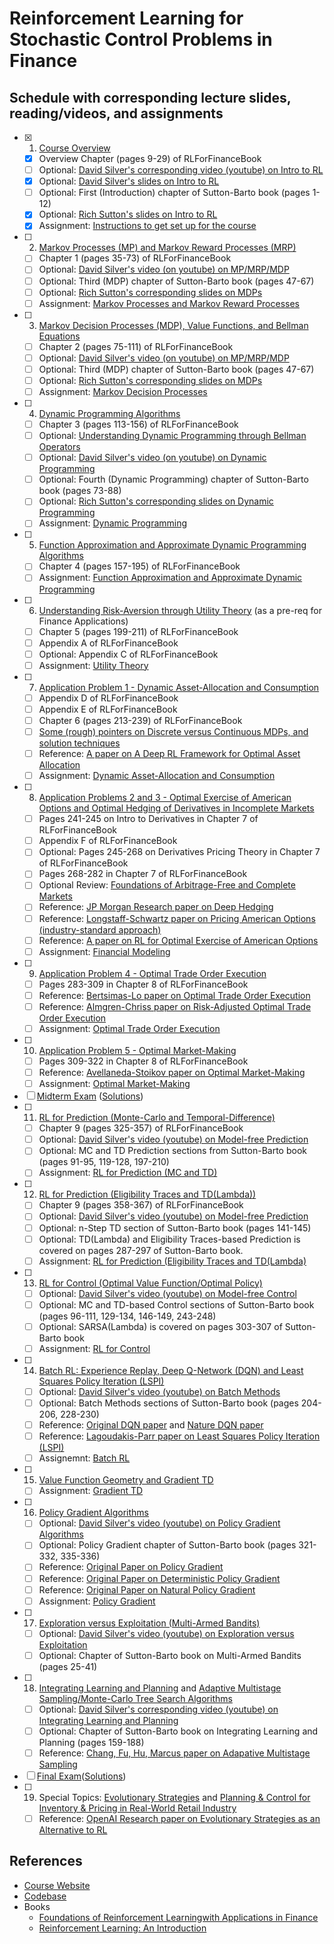 # Reinforcement Learning for Stochastic Control Problems in Finance

## Schedule with corresponding lecture slides, reading/videos, and assignments

- [x] 1. [Course Overview](slides/01.pdf)
  - [x] Overview Chapter (pages 9-29) of RLForFinanceBook
  - [ ] Optional: [David Silver's corresponding video (youtube) on Intro to RL](https://www.youtube.com/watch?v=2pWv7GOvuf0)
  - [x] Optional: [David Silver's slides on Intro to RL](others/intro_RL.pdf)
  - [ ] Optional: First (Introduction) chapter of Sutton-Barto book (pages 1-12)
  - [x] Optional: [Rich Sutton's slides on Intro to RL](others/1-admin-and-intro.pdf)
  - [x] Assignment: [Instructions to get set up for the course](assignments/assignment1.pdf)
- [ ] 2. [Markov Processes (MP) and Markov Reward Processes (MRP)](slides/02.pdf)
  - [ ] Chapter 1 (pages 35-73) of RLForFinanceBook
  - [ ] Optional: [David Silver's video (on youtube) on MP/MRP/MDP](https://www.youtube.com/watch?v=lfHX2hHRMVQ)
  - [ ] Optional: Third (MDP) chapter of Sutton-Barto book (pages 47-67)
  - [ ] Optional: [Rich Sutton's corresponding slides on MDPs](others/5-6-MDPs.pdf)
  - [ ] Assignment: [Markov Processes and Markov Reward Processes](assignments/assignment2.pdf)
- [ ] 3. [Markov Decision Processes (MDP), Value Functions, and Bellman Equations](slides/03.pdf)
  - [ ] Chapter 2 (pages 75-111) of RLForFinanceBook
  - [ ] Optional: [David Silver's video (on youtube) on MP/MRP/MDP](https://www.youtube.com/watch?v=lfHX2hHRMVQ)
  - [ ] Optional: Third (MDP) chapter of Sutton-Barto book (pages 47-67)
  - [ ] Optional: [Rich Sutton's corresponding slides on MDPs](others/5-6-MDPs.pdf)
  - [ ] Assignment: [Markov Decision Processes](assignments/assignment3.pdf)
- [ ] 4. [Dynamic Programming Algorithms](slides/04.pdf)
  - [ ] Chapter 3 (pages 113-156) of RLForFinanceBook
  - [ ] Optional: [Understanding Dynamic Programming through Bellman Operators](others/BellmanOperators.pdf)
  - [ ] Optional: [David Silver's video (on youtube) on Dynamic Programming](https://www.youtube.com/watch?v=Nd1-UUMVfz4&t=3110s)
  - [ ] Optional: Fourth (Dynamic Programming) chapter of Sutton-Barto book (pages 73-88)
  - [ ] Optional: [Rich Sutton's corresponding slides on Dynamic Programming](others/7-8-DP.pdf)
  - [ ] Assignment: [Dynamic Programming](assignments/assignment4.pdf)
- [ ] 5. [Function Approximation and Approximate Dynamic Programming Algorithms](slides/05.pdf)
  - [ ] Chapter 4 (pages 157-195) of RLForFinanceBook
  - [ ] Assignment: [Function Approximation and Approximate Dynamic Programming](assignments/assignment5.pdf)
- [ ] 6. [Understanding Risk-Aversion through Utility Theory](slides/06.pdf) (as a pre-req for Finance Applications)
  - [ ] Chapter 5 (pages 199-211) of RLForFinanceBook
  - [ ] Appendix A of RLForFinanceBook
  - [ ] Optional: Appendix C of RLForFinanceBook
  - [ ] Assignment: [Utility Theory](assignments/assignment6.pdf)
- [ ] 7. [Application Problem 1 - Dynamic Asset-Allocation and Consumption](slides/07.pdf)
  - [ ] Appendix D of RLForFinanceBook
  - [ ] Appendix E of RLForFinanceBook
  - [ ] Chapter 6 (pages 213-239) of RLForFinanceBook
  - [ ] [Some (rough) pointers on Discrete versus Continuous MDPs, and solution techniques](others/DiscreteVSContinuous.pdf)
  - [ ] Reference: [A paper on A Deep RL Framework for Optimal Asset Allocation](others/1706.10059.pdf)
  - [ ] Assignment: [Dynamic Asset-Allocation and Consumption](assignments/assignment7.pdf)
- [ ] 8. [Application Problems 2 and 3 - Optimal Exercise of American Options and Optimal Hedging of Derivatives in Incomplete Markets](slides/08.pdf)
  - [ ] Pages 241-245 on Intro to Derivatives in Chapter 7 of RLForFinanceBook
  - [ ] Appendix F of RLForFinanceBook
  - [ ] Optional: Pages 245-268 on Derivatives Pricing Theory in Chapter 7 of RLForFinanceBook
  - [ ] Pages 268-282 in Chapter 7 of RLForFinanceBook
  - [ ] Optional Review: [Foundations of Arbitrage-Free and Complete Markets](others/ArbitrageCompleteness.pdf)
  - [ ] Reference: [JP Morgan Research paper on Deep Hedging](others/SSRN-id3355706.pdf)
  - [ ] Reference: [Longstaff-Schwartz paper on Pricing American Options (industry-standard approach)](others/LongstaffSchwartzAmericanOptionsLeastSquareMonteCarlo.pdf)
  - [ ] Reference: [A paper on RL for Optimal Exercise of American Options](others/li09d.pdf)
  - [ ] Assignment: [Financial Modeling](assignments/assignment8.pdf)
- [ ] 9. [Application Problem 4 - Optimal Trade Order Execution](slides/09.pdf)
  - [ ] Pages 283-309 in Chapter 8 of RLForFinanceBook
  - [ ] Reference: [Bertsimas-Lo paper on Optimal Trade Order Execution](others/Optimal-Control-of-Execution-Costs.pdf)
  - [ ] Reference: [Almgren-Chriss paper on Risk-Adjusted Optimal Trade Order Execution](others/optliq.pdf)
  - [ ] Assignment: [Optimal Trade Order Execution](assignments/assignment9.pdf)
- [ ] 10. [Application Problem 5 - Optimal Market-Making](slides/10.pdf)
  - [ ] Pages 309-322 in Chapter 8 of RLForFinanceBook
  - [ ] Reference: [Avellaneda-Stoikov paper on Optimal Market-Making](others/HighFrequencyTrading.pdf)
  - [ ] Assignment: [Optimal Market-Making](assignments/assignment10.pdf)
- [ ] [Midterm Exam](exams/midterm-2021.pdf) ([Solutions](exams/midterm-2021-solutions.pdf))
- [ ] 11. [RL for Prediction (Monte-Carlo and Temporal-Difference)](slides/11.pdf)
  - [ ] Chapter 9 (pages 325-357) of RLForFinanceBook
  - [ ] Optional: [David Silver's video (youtube) on Model-free Prediction](https://www.youtube.com/watch?v=PnHCvfgC_ZA&t=5s)
  - [ ] Optional: MC and TD Prediction sections from Sutton-Barto book (pages 91-95, 119-128, 197-210)
  - [ ] Assignment: [RL for Prediction (MC and TD)](assignments/assignment11.pdf)
- [ ] 12. [RL for Prediction (Eligibility Traces and TD(Lambda))](slides/12.pdf)
  - [ ] Chapter 9 (pages 358-367) of RLForFinanceBook
  - [ ] Optional: [David Silver's video (youtube) on Model-free Prediction](https://www.youtube.com/watch?v=PnHCvfgC_ZA&t=5s)
  - [ ] Optional: n-Step TD section of Sutton-Barto book (pages 141-145)
  - [ ] Optional: TD(Lambda) and Eligibility Traces-based Prediction is covered on pages 287-297 of Sutton-Barto book.
  - [ ] Assignment: [RL for Prediction (Eligibility Traces and TD(Lambda)](assignments/assignment12.pdf)
- [ ] 13. [RL for Control (Optimal Value Function/Optimal Policy)](slides/13.pdf)
  - [ ] Optional: [David Silver's video (youtube) on Model-free Control](https://www.youtube.com/watch?v=0g4j2k_Ggc4&t=2713s)
  - [ ] Optional: MC and TD-based Control sections of Sutton-Barto book (pages 96-111, 129-134, 146-149, 243-248)
  - [ ] Optional: SARSA(Lambda) is covered on pages 303-307 of Sutton-Barto book
  - [ ] Assignment: [RL for Control](assignments/assignment13.pdf)
- [ ] 14. [Batch RL: Experience Replay, Deep Q-Network (DQN) and Least Squares Policy Iteration (LSPI)](slides/14.pdf)
  - [ ] Optional: [David Silver's video (youtube) on Batch Methods](https://www.youtube.com/watch?v=UoPei5o4fps&t=2120s)
  - [ ] Optional: Batch Methods sections of Sutton-Barto book (pages 204-206, 228-230)
  - [ ] Reference: [Original DQN paper](others/dqn.pdf) and [Nature DQN paper](others/DQNNaturePaper.pdf)
  - [ ] Reference: [Lagoudakis-Parr paper on Least Squares Policy Iteration (LSPI)](others/lagoudakis03a.pdf)
  - [ ] Assignemnt: [Batch RL](assignments/assignment14.pdf)
- [ ] 15. [Value Function Geometry and Gradient TD](slides/15.pdf)
  - [ ] Assignment: [Gradient TD](assignments/assignment15.pdf)
- [ ] 16. [Policy Gradient Algorithms](slides/16.pdf)
  - [ ] Optional: [David Silver's video (youtube) on Policy Gradient Algorithms](https://www.youtube.com/watch?v=KHZVXao4qXs&t=1s)
  - [ ] Optional: Policy Gradient chapter of Sutton-Barto book (pages 321-332, 335-336)
  - [ ] Reference: [Original Paper on Policy Gradient](others/NIPS-1999-policy-gradient-methods-for-reinforcement-learning-with-function-approximation-Paper.pdf)
  - [ ] Reference: [Original Paper on Deterministic Policy Gradient](others/silver14.pdf)
  - [ ] Reference: [Original Paper on Natural Policy Gradient](others/NIPS-2001-a-natural-policy-gradient-Paper.pdf)
  - [ ] Assignment: [Policy Gradient](assignments/assignment16.pdf)
- [ ] 17. [Exploration versus Exploitation (Multi-Armed Bandits)](slides/17.pdf)
  - [ ] Optional: [David Silver's video (youtube) on Exploration versus Exploitation](https://www.youtube.com/watch?v=sGuiWX07sKw&t=4570s)
  - [ ] Optional: Chapter of Sutton-Barto book on Multi-Armed Bandits (pages 25-41)
- [ ] 18. [Integrating Learning and Planning](slides/18-1.pdf) and [Adaptive Multistage Sampling/Monte-Carlo Tree Search Algorithms](slides/18-2.pdf)
  - [ ] Optional: [David Silver's corresponding video (youtube) on Integrating Learning and Planning](https://www.youtube.com/watch?v=ItMutbeOHtc)
  - [ ] Optional: Chapter of Sutton-Barto book on Integrating Learning and Planning (pages 159-188)
  - [ ] Reference: [Chang, Fu, Hu, Marcus paper on Adapative Multistage Sampling](others/TR_2002-19.pdf)
- [ ] [Final Exam](exams/final-2021.pdf)([Solutions](exams/final-2021-solutions.pdf))
- [ ] 19. Special Topics: [Evolutionary Strategies](slides/19-1.pdf) and [Planning & Control for Inventory & Pricing in Real-World Retail Industry](slides/19-2.pdf)
  - [ ] Reference: [OpenAI Research paper on Evolutionary Strategies as an Alternative to RL](others/1703.03864.pdf)

## References

- [Course Website](https://web.stanford.edu/class/cme241/)
- [Codebase](https://github.com/TikhonJelvis/RL-book/)
- Books
  - [Foundations of Reinforcement Learningwith Applications in Finance](books/RLForFinanceBook.pdf)
  - [Reinforcement Learning: An Introduction](books/Sutton-Barto.pdf)